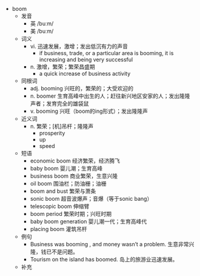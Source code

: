 - boom
  - 发音
    - 英 /buːm/
    - 美 /buːm/
  - 词义
    - vi. 迅速发展，激增；发出低沉有力的声音
      - if business, trade, or a particular area is booming, it is increasing and being very successful
    - n. 激增，繁荣；繁荣昌盛期
      - a quick increase of business activity
  - 同根词
    - adj. booming 兴旺的，繁荣的；大受欢迎的
    - n. boomer 生育高峰中出生的人；赶往新兴地区安家的人；发出隆隆声者；发育完全的雄袋鼠
    - v. booming 兴旺（boom的ing形式）；发出隆隆声
  - 近义词
    - n. 繁荣；[机]吊杆；隆隆声
      - prosperity
      - up
      - speed
  - 短语
    - economic boom 经济繁荣，经济腾飞
    - baby boom 婴儿潮；生育高峰
    - business boom 商业繁荣，生意兴隆
    - oil boom 围油栏；防油栅；油栅
    - boom and bust 繁荣与萧条
    - sonic boom 超音波爆声；音爆（等于sonic bang）
    - telescopic boom 伸缩臂
    - boom period 繁荣时期；兴旺时期
    - baby boom generation 婴儿潮一代；生育高峰代
    - placing boom 灌筑吊杆
  - 例句
    - Business was booming , and money wasn’t a problem. 生意非常兴隆，钱已不是问题。
    - Tourism on the island has boomed. 岛上的旅游业迅速发展。
  - 补充